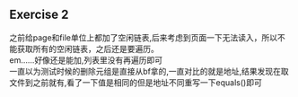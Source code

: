 

## Exercise 2
之前给page和file单位上都加了空闲链表,后来考虑到页面一下无法读入，所以不能获取所有的空闲链表，之后还是要遍历。  
em……好像还是能加,列表里没有再遍历即可  
一直以为测试时候的删除元组是直接从bf拿的,一直对比的就是地址,结果发现在取文件到之前就有,看了一下值是相同的但是地址不同重写一下equals()即可  
